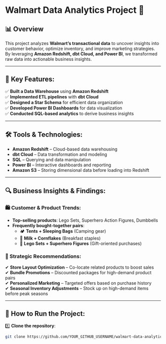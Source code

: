# Walmart Data Analytics Project 🚀

## 📊 Overview  
This project analyzes **Walmart’s transactional data** to uncover insights into customer behavior, optimize inventory, and improve marketing strategies. By leveraging **Amazon Redshift, dbt Cloud, and Power BI**, we transformed raw data into actionable business insights.

---

## 📌 Key Features:
✅ **Built a Data Warehouse** using **Amazon Redshift**  
✅ **Implemented ETL pipelines** with **dbt Cloud**  
✅ **Designed a Star Schema** for efficient data organization  
✅ **Developed Power BI Dashboards** for data visualization  
✅ **Conducted SQL-based analytics** to derive business insights  

---

## 🛠️ Tools & Technologies:
- **Amazon Redshift** – Cloud-based data warehousing  
- **dbt Cloud** – Data transformation and modeling  
- **SQL** – Querying and data manipulation  
- **Power BI** – Interactive dashboards and reporting  
- **Amazon S3** – Storing dimensional data before loading into Redshift  

---

## 🔍 Business Insights & Findings:
### 🛍️ Customer & Product Trends:
- **Top-selling products**: Lego Sets, Superhero Action Figures, Dumbbells  
- **Frequently bought-together pairs**:  
  - 🏕️ **Tents + Sleeping Bags** (Camping gear)  
  - 🥛 **Milk + Cornflakes** (Breakfast staples)  
  - 🎁 **Lego Sets + Superhero Figures** (Gift-oriented purchases)  

### 🎯 Strategic Recommendations:
✔ **Store Layout Optimization** – Co-locate related products to boost sales  
✔ **Bundle Promotions** – Discounted packages for high-demand product pairs  
✔ **Personalized Marketing** – Targeted offers based on purchase history  
✔ **Seasonal Inventory Adjustments** – Stock up on high-demand items before peak seasons  

---

## 🚀 How to Run the Project:

1️⃣ **Clone the repository**:
   ```bash
   git clone https://github.com/YOUR_GITHUB_USERNAME/walmart-data-analytics.git
